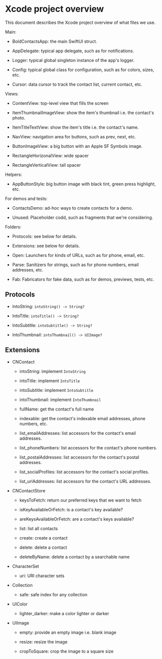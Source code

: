 # Xcode project overview

This document describes the Xcode project overview of what files we use.
 
Main:

* BoldContactsApp: the main SwiftUI struct.

* AppDelegate: typical app delegate, such as for notifications.

* Logger: typical global singleton instance of the app's logger.

* Config: typical global class for configuration, such as for colors, sizes, etc.

* Cursor: data cursor to track the contact list, current contact, etc.

Views:

* ContentView: top-level view that fills the screen

* ItemThumbnailImageView: show the item's thumbnail i.e. the contact's photo.
    
* ItemTitleTextView: show the item's title i.e. the contact's name.

* NavView: navigation area for buttons, such as prev, next, etc.
  
* ButtonImageView: a big button with an Apple SF Symbols image.

* RectangleHorizonalView: wide spacer

* RectangleVerticalView: tall spacer
    
Helpers:

* AppButtonStyle: big button image with black tint, green press highlight, etc.

For demos and tests:
  
* ContactsDemo: ad-hoc ways to create contacts for a demo.

* Unused: Placeholder codd, such as fragments that we're considering.

Folders:

* Protocols: see below for details.

* Extensions: see below for details.

* Open: Launchers for kinds of URLs, such as for phone, email, etc.
    
* Parse: Sanitizers for strings, such as for phone numbers, email addresses, etc.

* Fab: Fabricators for fake data, such as for demos, previews, tests, etc.


## Protocols

* IntoString: `intoString() -> String?`

* IntoTitle: `intoTitle() -> String?`

* IntoSubtitle: `intoSubtitle() -> String?`

* IntoThumbnail: `intoThumbnail() -> UIImage?`


## Extensions

* CNContact

  * intoString: implement `IntoString`

  * intoTitle: implement `IntoTitle`

  * intoSubtitle: implement `IntoSubtitle`

  * intoThumbnail: implement `IntoThumbnail`

  * fullName: get the contact's full name
  
  * indexable: get the contact's indexable email addresses, phone numbers, etc. 

  * list\_emailAddresses: list accessors for the contact's email addresses. 

  * list\_phoneNumbers: list accessors for the contact's phone numbers.

  * list\_postalAddresses: list accessors for the contact's postal addresses. 
  
  * list\_socialProfiles: list accessors for the contact's social profiles.

  * list\_urlAddresses: list accessors for the contact's URL addresses. 

* CNContactStore

  * keysToFetch: return our preferred keys that we want to fetch
 
  * isKeyAvailableOrFetch: is a contact's key available? 

  * areKeysAvailableOrFetch: are a contact's keys available? 
 
  * list: list all contacts

  * create: create a contact
  
  * delete: delete a contact
  
  * deleteByName: delete a contact by a searchable name
  
* CharacterSet

  * uri: URI character sets
  
* Collection

  * safe: safe index for any collection

* UIColor

  * lighter_darker: make a color lighter or darker
  
* UIImage

  * empty: provide an empty image i.e. blank image

  * resize: resize the image

  * cropToSquare: crop the image to a square size
